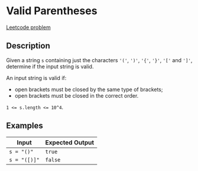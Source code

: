 # Valid Parentheses

[Leetcode problem](https://leetcode.com/problems/valid-parentheses/)

## Description

Given a string `s` containing just the characters `'('`, `')'`, `'{'`, `'}'`,
`'['` and `']'`, determine if the input string is valid.

An input string is valid if:

- open brackets must be closed by the same type of brackets;
- open brackets must be closed in the correct order.

`1 <= s.length <= 10^4`.

## Examples

| Input | Expected Output |
| ----- | --------------- |
| `s = "()"` | `true` |
| `s = "([)]"` | `false` |
